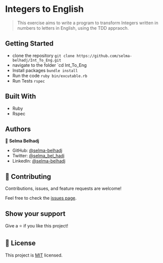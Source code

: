 # Integers to English
> This exercise aims to write a program to transform Integers  written in numbers to letters in English, using the TDD appraoch.
## Getting Started
- clone the repository
  `git clone https://github.com/selma-belhadj/Int_To_Eng.git`
- navigate to the folder
  `cd Int_To_Eng
- Install packages
  `bundle install`
- Run the code
  `ruby bin/excutable.rb`
- Run Tests
  `rspec`

## Built With

- Ruby
- Rspec

## Authors

👤 **Selma Belhadj**

- GitHub: [@selma-belhadj](https://github.com/selma-belhadj)
- Twitter: [@selma_bel_hadj](https://twitter.com/selma_bel_hadj)
- LinkedIn: [@selma-belhadj](https://www.linkedin.com/in/selma-belhadj/)

## 🤝 Contributing

Contributions, issues, and feature requests are welcome!

Feel free to check the [issues page](https://github.com/selma-belhadj/Int_To_Eng/issues).

## Show your support

Give a ⭐️ if you like this project!

## 📝 License

This project is [MIT](./MIT.md) licensed.
